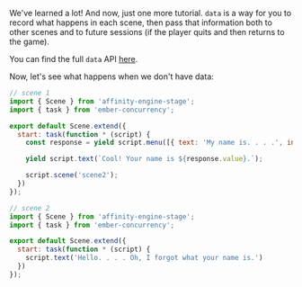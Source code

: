 We've learned a lot! And now, just one more tutorial. `data` is a way for you to record what happens in each scene, then pass that information both to other scenes and to future sessions (if the player quits and then returns to the game).

You can find the full `data` API [here](/#/api/stage/scenes/data).

Now, let's see what happens when we don't have data:

```js
// scene 1
import { Scene } from 'affinity-engine-stage';
import { task } from 'ember-concurrency';

export default Scene.extend({
  start: task(function * (script) {
    const response = yield script.menu([{ text: 'My name is. . . .', inputable: true }], { text: "What's your name?" });

    yield script.text(`Cool! Your name is ${response.value}.`);

    script.scene('scene2');
  })
});
```

```js
// scene 2
import { Scene } from 'affinity-engine-stage';
import { task } from 'ember-concurrency';

export default Scene.extend({
  start: task(function * (script) {
    script.text('Hello. . . . Oh, I forgot what your name is.')
  })
});
```
